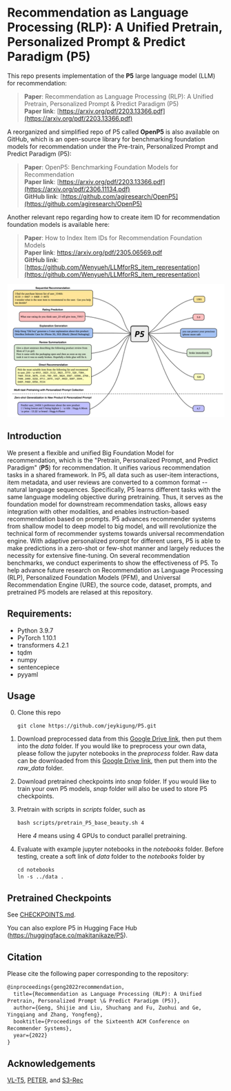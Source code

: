 # Recommendation as Language Processing (RLP): A Unified Pretrain, Personalized Prompt & Predict Paradigm (P5)

This repo presents implementation of the **P5** large language model (LLM) for recommendation:
> **Paper**: Recommendation as Language Processing (RLP): A Unified Pretrain, Personalized Prompt & Predict Paradigm (P5) <br>
> **Paper link**: [https://arxiv.org/pdf/2203.13366.pdf](https://arxiv.org/pdf/2203.13366.pdf)

A reorganized and simplified repo of P5 called **OpenP5** is also available on GitHub, which is an open-source library for benchmarking foundation models for recommendation under the Pre-train, Personalized Prompt and Predict Paradigm (P5):
> **Paper**: OpenP5: Benchmarking Foundation Models for Recommendation <br>
> **Paper link**: [https://arxiv.org/pdf/2203.13366.pdf](https://arxiv.org/pdf/2306.11134.pdf) <br>
> **GitHub link**: [https://github.com/agiresearch/OpenP5](https://github.com/agiresearch/OpenP5)

Another relevant repo regarding how to create item ID for recommendation foundation models is available here:
> **Paper**: How to Index Item IDs for Recommendation Foundation Models <br>
> **Paper link**: https://arxiv.org/pdf/2305.06569.pdf <br>
> **GitHub link**: [https://github.com/Wenyueh/LLMforRS_item_representation](https://github.com/Wenyueh/LLMforRS_item_representation)

![Teaser](pic/teaser.png)

## Introduction
We present a flexible and unified Big Foundation Model for recommendation, which is the "Pretrain, Personalized Prompt, and Predict Paradigm" (**P5**) for recommendation. It unifies various recommendation tasks in a shared framework. In P5, all data such as user-item interactions, item metadata, and user reviews are converted to a common format -- natural language sequences. Specifically, P5 learns different tasks with the same language modeling objective during pretraining. Thus, it serves as the foundation model for downstream recommendation tasks, allows easy integration with other modalities, and enables instruction-based recommendation based on prompts. P5 advances recommender systems from shallow model to deep model to big model, and will revolutionize the technical form of recommender systems towards universal recommendation engine. With adaptive personalized prompt for different users, P5 is able to make predictions in a zero-shot or few-shot manner and largely reduces the necessity for extensive fine-tuning. On several recommendation benchmarks, we conduct experiments to show the effectiveness of P5. To help advance future research on Recommendation as Language Processing (RLP), Personalized Foundation Models (PFM), and Universal Recommendation Engine (URE), the source code, dataset, prompts, and pretrained P5 models are relased at this repository.

## Requirements:
- Python 3.9.7
- PyTorch 1.10.1
- transformers 4.2.1
- tqdm
- numpy
- sentencepiece
- pyyaml


## Usage

0. Clone this repo

    ```
    git clone https://github.com/jeykigung/P5.git
    ```

1. Download preprocessed data from this [Google Drive link](https://drive.google.com/file/d/1qGxgmx7G_WB7JE4Cn_bEcZ_o_NAJLE3G/view?usp=sharing), then put them into the *data* folder. If you would like to preprocess your own data, please follow the jupyter notebooks in the *preprocess* folder. Raw data can be downloaded from this [Google Drive link](https://drive.google.com/file/d/1uE-_wpGmIiRLxaIy8wItMspOf5xRNF2O/view?usp=sharing), then put them into the *raw_data* folder.

   
2. Download pretrained checkpoints into *snap* folder. If you would like to train your own P5 models, *snap* folder will also be used to store P5 checkpoints.


3. Pretrain with scripts in *scripts* folder, such as

    ```
    bash scripts/pretrain_P5_base_beauty.sh 4
    ```
   Here *4* means using 4 GPUs to conduct parallel pretraining.
    
4. Evaluate with example jupyter notebooks in the *notebooks* folder. Before testing, create a soft link of *data* folder to the *notebooks* folder by
   
   ```
   cd notebooks
   ln -s ../data .
   ```


## Pretrained Checkpoints
See [CHECKPOINTS.md](snap/CHECKPOINTS.md).

You can also explore P5 in Hugging Face Hub (https://huggingface.co/makitanikaze/P5).


## Citation

Please cite the following paper corresponding to the repository:
```
@inproceedings{geng2022recommendation,
  title={Recommendation as Language Processing (RLP): A Unified Pretrain, Personalized Prompt \& Predict Paradigm (P5)},
  author={Geng, Shijie and Liu, Shuchang and Fu, Zuohui and Ge, Yingqiang and Zhang, Yongfeng},
  booktitle={Proceedings of the Sixteenth ACM Conference on Recommender Systems},
  year={2022}
}
```

## Acknowledgements

[VL-T5](https://github.com/j-min/VL-T5), [PETER](https://github.com/lileipisces/PETER), and [S3-Rec](https://github.com/aHuiWang/CIKM2020-S3Rec)
